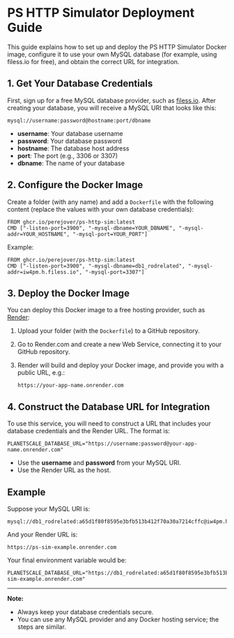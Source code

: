 # PS HTTP Simulator Deployment Guide

This guide explains how to set up and deploy the PS HTTP Simulator Docker image, configure it to use your own MySQL database (for example, using filess.io for free), and obtain the correct URL for integration.

## 1. Get Your Database Credentials

First, sign up for a free MySQL database provider, such as [filess.io](https://filess.io/). After creating your database, you will receive a MySQL URI that looks like this:

```
mysql://username:password@hostname:port/dbname
```

- **username**: Your database username
- **password**: Your database password
- **hostname**: The database host address
- **port**: The port (e.g., 3306 or 3307)
- **dbname**: The name of your database

## 2. Configure the Docker Image

Create a folder (with any name) and add a `Dockerfile` with the following content (replace the values with your own database credentials):

```
FROM ghcr.io/perejover/ps-http-sim:latest
CMD ["-listen-port=3900", "-mysql-dbname=YOUR_DBNAME", "-mysql-addr=YOUR_HOSTNAME", "-mysql-port=YOUR_PORT"]
```

Example:
```
FROM ghcr.io/perejover/ps-http-sim:latest
CMD ["-listen-port=3900", "-mysql-dbname=db1_rodrelated", "-mysql-addr=iw4pm.h.filess.io", "-mysql-port=3307"]
```

## 3. Deploy the Docker Image

You can deploy this Docker image to a free hosting provider, such as [Render](https://render.com/):

1. Upload your folder (with the `Dockerfile`) to a GitHub repository.
2. Go to Render.com and create a new Web Service, connecting it to your GitHub repository.
3. Render will build and deploy your Docker image, and provide you with a public URL, e.g.:
   
   ```
   https://your-app-name.onrender.com
   ```

## 4. Construct the Database URL for Integration

To use this service, you will need to construct a URL that includes your database credentials and the Render URL. The format is:

```
PLANETSCALE_DATABASE_URL="https://username:password@your-app-name.onrender.com"
```

- Use the **username** and **password** from your MySQL URI.
- Use the Render URL as the host.

## Example

Suppose your MySQL URI is:
```
mysql://db1_rodrelated:a65d1f80f8595e3bfb513b412f70a30a7214cffc@iw4pm.h.filess.io:3307/db1_rodrelated
```

And your Render URL is:
```
https://ps-sim-example.onrender.com
```

Your final environment variable would be:
```
PLANETSCALE_DATABASE_URL="https://db1_rodrelated:a65d1f80f8595e3bfb513b412f70a30a7214cffc@ps-sim-example.onrender.com"
```

---

**Note:**
- Always keep your database credentials secure.
- You can use any MySQL provider and any Docker hosting service; the steps are similar. 